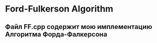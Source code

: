 # Ford-Fulkerson Algorithm

Файл **FF.cpp** содержит мою имплементацию **Алгоритма Форда-Фалкерсона**
-------------------------------------------------------------------------
